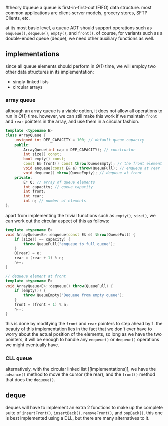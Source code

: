 #theory #queue
a queue is first-in-first-out (FIFO) data structure. most common applications are client-server models, grocery stores, SFTP Clients, etc.

at its most basic level, a queue ADT should support operations such as `enqueue()`, `dequeue()`, `empty()`, and `front()`. of course, for variants such as a double-ended queue (deque), we need other auxiliary functions as well. 

## implementations
since all queue elements should perform in $\Theta(1)$ time, we will employ two other data structures in its implementation: 
- singly-linked lists
- circular arrays
### array queue
although an array queue is a viable option, it does not allow all operations to run in $O(1)$ time. however, we can still make this work if we maintain `front` and `rear` pointers in the array, and use them in a circular fashion. 

```cpp
template <typename E>  
class ArrayQueue {  
	unsigned int DEF_CAPACITY = 100; // default queue capacity  
	public:  
		ArrayQueue(int cap = DEF_CAPACITY); // constructor  
		int size() const; 
		bool empty() const;
		const E& front() const throw(QueueEmpty); // the front element  
		void enqueue(const E& e) throw(QueueFull); // enqueue at rear  
		void dequeue() throw(QueueEmpty); // dequeue at front  
	private: 
		E* Q; // array of queue elements  
		int capacity; // queue capacity  
		int front;
		int rear;   
		int n; // number of elements  
};
```

apart from implementing the trivial functions such as `empty()`, `size()`, we can work out the circular aspect of this as follows: 

```cpp
template <typename E>  
void ArrayQueue<E>::enqueue(const E& e) throw(QueueFull) {  
	if (size() == capacity) {  
		throw QueueFull("enqueue to full queue");  
	}  
	Q[rear] = e;  
	rear = (rear + 1) % n;  
	n++;  
}

// dequeue element at front  
template <typename E>  
void ArrayQueue<E>::dequeue() throw(QueueFull) {  
	if (empty()) {  
		throw QueueEmpty("Dequeue from empty queue");  
	}  
	front = (front + 1) % n;  
	n--;  
}
```

this is done by modifying the `front` and `rear` pointers to step ahead by 1. the beauty of this implementation lies in the fact that we don't ever have to worry about the actual position of the elements, so long as we have the two pointers, it will be enough to handle any `enqueue()` or `dequeue()` operations we might eventually have. 
### CLL queue
alternatively, with the circular linked list [[implementations]], we have the `advance()` method to move the cursor (the rear), and the `front()` method that does the `dequeue()`. 
## deque
deques will have to implement an extra 2 functions to make up the complete suite of `insertFront()`, `insertBack()`, `removeFront()`, and `popBack()`. this one is best implemented using a DLL, but there are many alternatives to it. 